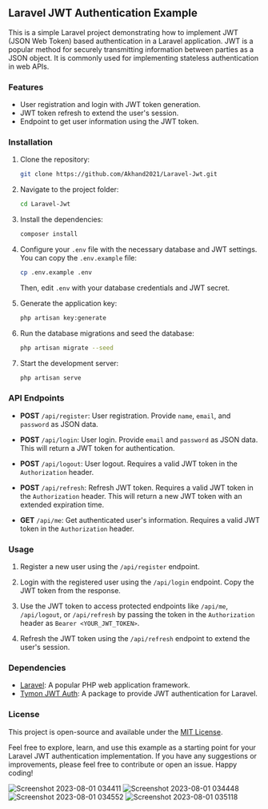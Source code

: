 ## Laravel JWT Authentication Example

This is a simple Laravel project demonstrating how to implement JWT (JSON Web Token) based authentication in a Laravel application. JWT is a popular method for securely transmitting information between parties as a JSON object. It is commonly used for implementing stateless authentication in web APIs.

### Features

- User registration and login with JWT token generation.
- JWT token refresh to extend the user's session.
- Endpoint to get user information using the JWT token.

### Installation

1. Clone the repository:

   ```bash
   git clone https://github.com/Akhand2021/Laravel-Jwt.git
   ```

2. Navigate to the project folder:

   ```bash
   cd Laravel-Jwt
   ```

3. Install the dependencies:

   ```bash
   composer install
   ```

4. Configure your `.env` file with the necessary database and JWT settings. You can copy the `.env.example` file:

   ```bash
   cp .env.example .env
   ```

   Then, edit `.env` with your database credentials and JWT secret.

5. Generate the application key:

   ```bash
   php artisan key:generate
   ```

6. Run the database migrations and seed the database:

   ```bash
   php artisan migrate --seed
   ```

7. Start the development server:

   ```bash
   php artisan serve
   ```

### API Endpoints

- **POST** `/api/register`: User registration. Provide `name`, `email`, and `password` as JSON data.

- **POST** `/api/login`: User login. Provide `email` and `password` as JSON data. This will return a JWT token for authentication.

- **POST** `/api/logout`: User logout. Requires a valid JWT token in the `Authorization` header.

- **POST** `/api/refresh`: Refresh JWT token. Requires a valid JWT token in the `Authorization` header. This will return a new JWT token with an extended expiration time.

- **GET** `/api/me`: Get authenticated user's information. Requires a valid JWT token in the `Authorization` header.

### Usage

1. Register a new user using the `/api/register` endpoint.

2. Login with the registered user using the `/api/login` endpoint. Copy the JWT token from the response.

3. Use the JWT token to access protected endpoints like `/api/me`, `/api/logout`, or `/api/refresh` by passing the token in the `Authorization` header as `Bearer <YOUR_JWT_TOKEN>`.

4. Refresh the JWT token using the `/api/refresh` endpoint to extend the user's session.

### Dependencies

- [Laravel](https://laravel.com/): A popular PHP web application framework.
- [Tymon JWT Auth](https://github.com/tymondesigns/jwt-auth): A package to provide JWT authentication for Laravel.

### License

This project is open-source and available under the [MIT License](LICENSE).

Feel free to explore, learn, and use this example as a starting point for your Laravel JWT authentication implementation. If you have any suggestions or improvements, please feel free to contribute or open an issue. Happy coding!

![Screenshot 2023-08-01 034411](https://github.com/Akhand2021/Laravel-Jwt/assets/104663417/168de75c-b280-4359-9fa3-b7f5403b97c7)
![Screenshot 2023-08-01 034448](https://github.com/Akhand2021/Laravel-Jwt/assets/104663417/bb158522-b3b4-4513-b1e8-aac63fee1df7)
![Screenshot 2023-08-01 034552](https://github.com/Akhand2021/Laravel-Jwt/assets/104663417/ecda4dcf-6c27-4f02-bd17-e94a9a025958)
![Screenshot 2023-08-01 035118](https://github.com/Akhand2021/Laravel-Jwt/assets/104663417/f1fb8539-207e-4b21-93da-cd07077b2ab8)
